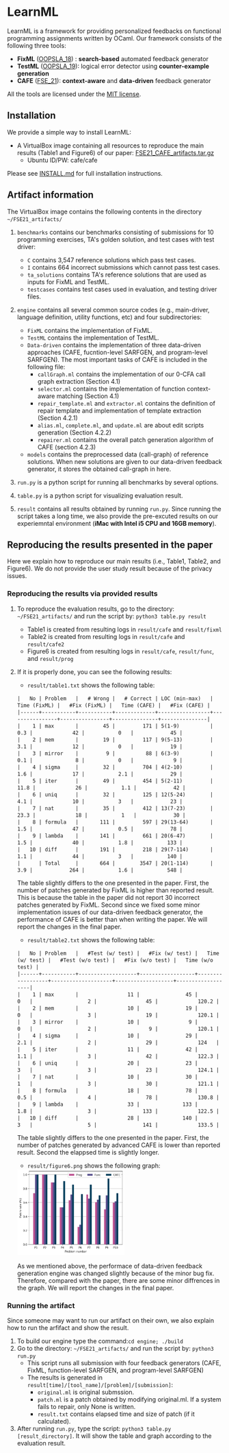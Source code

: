 # LearnML

LearnML is a framework for providing personalized feedbacks on functional programming assignments written by OCaml. Our framework consists of the following three tools:

* **FixML** ([OOPSLA_18](https://dl.acm.org/doi/10.1145/3276528)) : **search-based** automated feedback generator
* **TestML** ([OOPSLA_19](https://dl.acm.org/doi/10.1145/3360614)): logical error detector using **counter-example generation**
* **CAFE** ([FSE_21](./FSE21.pdf)): **context-aware** and **data-driven** feedback generator

All the tools are licensed under the [MIT license](LICENSE).

## Installation
We provide a simple way to install LearnML:
* A VirtualBox image containing all resources to reproduce the main results (Table1 and Figure6) of our paper: [FSE21_CAFE_artifacts.tar.gz](https://drive.google.com/file/d/1aqHfwld88AiZTy5Dcu0Th3nmnaVd5eyZ/view?usp=sharing)
   * Ubuntu ID/PW: cafe/cafe
   
Please see [INSTALL.md](./INSTALL.md) for full installation instructions.

## Artifact information

The VirtualBox image contains the following contents in the directory `~/FSE21_artifacts/`
1. `benchmarks` contains our benchmarks consisting of submissions for 10 programming exercises, TA's golden solution, and test cases with test driver:
    * `C` contains 3,547 reference solutions which pass test cases.
    * `I` contains 664 incorrect submissions which cannot pass test cases.
    * `ta_solutions` contains TA's reference solutions that are used as inputs for FixML and TestML.
    * `testcases` contains test cases used in evaluation, and testing driver files.
 
2. `engine` contains all several common source codes (e.g., main-driver, language definition, utility functions, etc) and four subdirectories: 
    * `FixML` contains the implementation of FixML.
    * `TestML` contains the implementation of TestML.
    * `Data-driven` contains the implementation of three data-driven approaches (CAFE, fucntion-level SARFGEN, and program-level SARFGEN). The most important tasks of CAFE is included in the following file:
      * `callGraph.ml` contains the implementation of our 0-CFA call graph extraction (Section 4.1)
      * `selector.ml` contains the implementation of function context-aware matching (Section 4.1)
      * `repair_template.ml` and `extractor.ml` contains the definition of repair template and implementation of template extraction (Section 4.2.1)
      * `alias.ml`, `complete.ml`, and `update.ml` are about edit scripts generation (Section 4.2.2)
      * `repairer.ml` contains the overall patch generation algorithm of CAFE (section 4.2.3)
    * `models` contains the preprocessed data (call-graph) of reference solutions. When new solutions are given to our data-driven feedback generator, it stores the obtained call-graph in here.
    
3. `run.py` is a python script for running all benchmarks by several options.
4. `table.py` is a python script for visualizing evaluation result.
5. `result` contains all results obtained by running `run.py`. Since running the script takes a long time, we also provide the pre-excuted results on our experiemntal environment (**iMac with Intel i5 CPU and 16GB memory**).

## Reproducing the results presented in the paper
Here we explain how to reproduce our main results (i.e., Table1, Table2, and Figure6). We do not provide the user study result because of the privacy issues.

### Reproducing the results via provided results
1. To reproduce the evaluation results, go to the directory: `~/FSE21_artifacts/` and run the script by: ``` python3 table.py result ``` 
    * Table1 is created from resulting logs in `result/cafe` and `result/fixml`
    * Table2 is created from resulting logs in `result/cafe` and `result/cafe2`
    * Figure6 is created from  resulting logs in `result/cafe`, `result/func`, and `result/prog`
2. If it is properly done, you can see the following results:
    * `result/table1.txt` shows the following table:
    
    ```
    |   No | Problem   |   # Wrong |   # Correct | LOC (min-max)   |   Time (FixML) |   #Fix (FixML) |   Time (CAFE) |   #Fix (CAFE) |
    |------+-----------+-----------+-------------+-----------------+----------------+----------------+---------------+---------------|
    |    1 | max       |        45 |         171 | 5(1-9)          |            0.3 |             42 |           0   |            45 |
    |    2 | mem       |        19 |         117 | 9(5-13)         |            3.1 |             12 |           0   |            19 |
    |    3 | mirror    |         9 |          88 | 6(3-9)          |            0.1 |              8 |           0   |             9 |
    |    4 | sigma     |        32 |         704 | 4(2-10)         |            1.6 |             17 |           2.1 |            29 |
    |    5 | iter      |        49 |         454 | 5(2-11)         |           11.8 |             26 |           1.1 |            42 |
    |    6 | uniq      |        32 |         125 | 12(5-24)        |            4.1 |             10 |           3   |            23 |
    |    7 | nat       |        35 |         412 | 13(7-23)        |           23.3 |             18 |           1   |            30 |
    |    8 | formula   |       111 |         597 | 29(13-64)       |            1.5 |             47 |           0.5 |            78 |
    |    9 | lambda    |       141 |         661 | 20(6-47)        |            1.5 |             40 |           1.8 |           133 |
    |   10 | diff      |       191 |         218 | 29(7-114)       |            1.1 |             44 |           3   |           140 |
    |      | Total     |       664 |        3547 | 20(1-114)       |            3.9 |            264 |           1.6 |           548 |
    ```
    
    The table slightly differs to the one presented in the paper. First, the number of patches generated by FixML is higher than reported result. This is because the table in the paper did not report 30 incorrect patches generated by FixML. Second since we fixed some minor implementation issues of our data-driven feedback generator, the performance of CAFE is better than when writing the paper. We will report the changes in the final paper.
    
    * `result/table2.txt` shows the following table:
    
    ```
    |   No | Problem   |   #Test (w/ test) |   #Fix (w/ test) |   Time (w/ test) |   #Test (w/o test) |   #Fix (w/o test) |   Time (w/o test) |
    |------+-----------+-------------------+------------------+------------------+--------------------+-------------------+-------------------|
    |    1 | max       |                11 |               45 |              0   |                  2 |                45 |             120.2 |
    |    2 | mem       |                10 |               19 |              0   |                  3 |                19 |             120.1 |
    |    3 | mirror    |                10 |                9 |              0   |                  2 |                 9 |             120.1 |
    |    4 | sigma     |                10 |               29 |              2.1 |                  2 |                29 |             124   |
    |    5 | iter      |                11 |               42 |              1.1 |                  3 |                42 |             122.3 |
    |    6 | uniq      |                20 |               23 |              3   |                  3 |                23 |             124.1 |
    |    7 | nat       |                10 |               30 |              1   |                  3 |                30 |             121.1 |
    |    8 | formula   |                18 |               78 |              0.5 |                  4 |                78 |             130.8 |
    |    9 | lambda    |                33 |              133 |              1.8 |                  3 |               133 |             122.5 |
    |   10 | diff      |                28 |              140 |              3   |                  5 |               141 |             133.5 |
    ```
    
    The table slightly differs to the one presented in the paper. First, the number of patches generated by advanced CAFE is lower than reported result. Second the elappsed time is slightly longer.
    
    * `result/figure6.png` shows the following graph:

    <img src= "./result/figure6.png" width="250" height="200"> 
    
    As we mentioned above, the performace of data-driven feedback generation engine was changed slightly because of the minor bug fix. Therefore, compared with the paper, there are some minor diffrences in the graph. We will report the changes in the final paper.

### Running the artifact
Since someone may want to run our artifact on their own, we also explain how to run the arfifact and show the result. 
1. To build our engine type the command:```cd engine; ./build```
2. Go to the directory: `~/FSE21_artifacts/` and run the script by: ``` python3 run.py ```
    * This script runs all submission with four feedback generators (CAFE, FixML, function-level SARFGEN, and program-level SARFGEN)
    * The results is generated in `result[time]/[tool_name]/[problem]/[submission]`:
      * `original.ml` is original submssion.
      * `patch.ml` is a patch obtained by modifying original.ml. If a system fails to repair, only None is written.
      * `result.txt` contains elapsed time and size of patch (if it calculated).
3. After running `run.py`, type the script: ``` python3 table.py [result_directory] ```. It will show the table and graph according to the evaluation result.

